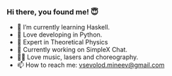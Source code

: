 ### Hi there, you found me! 😇
- 👾 I’m currently learning Haskell.
- 🐍 Love developing in Python.
- 🧿 Expert in Theoretical Physics
- 🔭 Currently working on SimpleX Chat.
- 💃🏻 Love music, lasers and choreography.
- 📫 How to reach me: vsevolod.mineev@gmail.com


<!--
**vsevolod-mineev/vsevolod-mineev** is a ✨ _special_ ✨ repository because its `README.md` (this file) appears on your GitHub profile.

Here are some ideas to get you started:

- 🔭 I’m currently working on ...
- 🌱 I’m currently learning ...
- 👯 I’m looking to collaborate on ...
- 🤔 I’m looking for help with ...
- 💬 Ask me about ...
- 📫 How to reach me: ...
- 😄 Pronouns: ...
- ⚡ Fun fact: ...
-->
